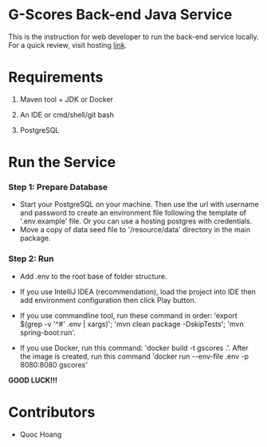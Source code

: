 # G-Scores Back-end Java Service

This is the instruction for web developer to run the back-end service locally.
For a quick review, visit hosting [link](https://gscores-be.onrender.com). 

# Requirements

1. Maven tool + JDK or Docker

2. An IDE or cmd/shell/git bash

3. PostgreSQL

# Run the Service

### Step 1: Prepare Database

- Start your PostgreSQL on your machine. Then use the url with username and password to create an environment file following the template of '.env.example' file. Or you can use a hosting postgres with credentials.
- Move a copy of data seed file to '/resource/data' directory in the main package.

### Step 2: Run

- Add .env to the root base of folder structure.
- If you use IntelliJ IDEA (recommendation), load the project into IDE then add environment configuration then click Play button.
- If you use commandline tool, run these command in order: 'export $(grep -v '^#' .env | xargs)'; 'mvn clean package -DskipTests'; 'mvn spring-boot:run'.

- If you use Docker, run this command: 'docker build -t gscores .'. After the image is created, run this command 'docker run --env-file .env -p 8080:8080 gscores'

**GOOD LUCK!!!**

# Contributors

- Quoc Hoang
